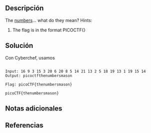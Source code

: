 ## Descripción
The [numbers](https://jupiter.challenges.picoctf.org/static/f209a32253affb6f547a585649ba4fda/the_numbers.png)... what do they mean?
Hints:
1. The flag is in the format PICOCTF{}
## Solución 

Con Cyberchef, usamos 
```

Input: 16 9 3 15 3 20 6 20 8 5 14 21 13 2 5 18 19 13 1 19 15 14
Output: picoctfthenumbersmason

Flag: picoCTF{thenumbersmason}

```

~~~
picoCTF{thenumbersmason}
~~~


## Notas adicionales 


## Referencias
